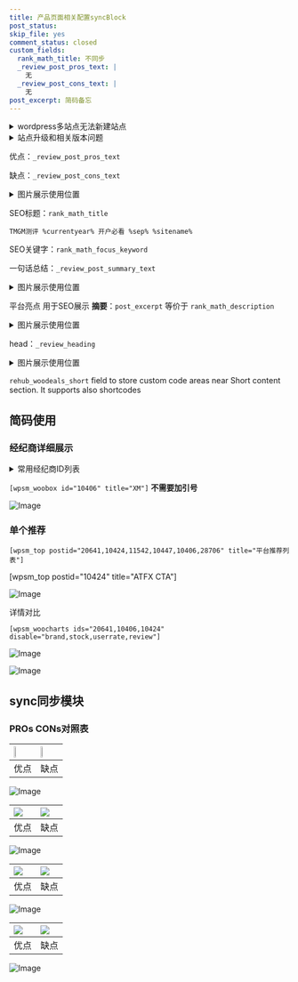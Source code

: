 ```yaml
---
title: 产品页面相关配置syncBlock
post_status: 
skip_file: yes
comment_status: closed
custom_fields:
  rank_math_title: 不同步
  _review_post_pros_text: |
    无
  _review_post_cons_text: |
    无
post_excerpt: 简码备忘
---
```

<details><summary>wordpress多站点无法新建站点</summary>

<li>和报错需要清理cookies一样的原因</li>
<li>wp-config.php里面<code>define( 'SUBDOMAIN_INSTALL', false );//子域名安装</code></li>
<li>新建子站点是用<code>define( 'SUBDOMAIN_INSTALL', true);//子域名安装</code> 完成以后，改成<code>false</code></li>
</details>

<details><summary>站点升级和相关版本问题</summary>

<p>wordpress：5.9.9
woocommerce：7.5.1
出现问题的地方：主题选项里面>><strong>Product layout >>compact style</strong></p>
<p>如何出现没有用过的字段 导致无法保存。先导出配置 然后进行修改，后面再次恢复即可。</p>
<p>出现部分字段无法显示时，需要返回默认布局后，对产品进行保存就好了。</p>
<p></p>
</details>

优点：`_review_post_pros_text`

缺点：`_review_post_cons_text`

<details><summary>图片展示使用位置</summary>

<img src="https://prod-files-secure.s3.us-west-2.amazonaws.com/39ed1227-6d7d-4570-be36-9ccd4a2c4241/f51d3d83-55d4-4bdf-9604-f37ec77ab556/Untitled.png?X-Amz-Algorithm=AWS4-HMAC-SHA256&X-Amz-Content-Sha256=UNSIGNED-PAYLOAD&X-Amz-Credential=ASIAZI2LB46624WTCB5D%2F20250210%2Fus-west-2%2Fs3%2Faws4_request&X-Amz-Date=20250210T105520Z&X-Amz-Expires=3600&X-Amz-Security-Token=IQoJb3JpZ2luX2VjEKP%2F%2F%2F%2F%2F%2F%2F%2F%2F%2FwEaCXVzLXdlc3QtMiJGMEQCICOzum7wMaIMO9m43hinbMm02f7CsqUBJw72tbP84OaKAiBPoL%2BJhlvi6xXWbQwqea%2FsH6UOjy%2FkNl4mtiNjJxNqgSqIBAi8%2F%2F%2F%2F%2F%2F%2F%2F%2F%2F8BEAAaDDYzNzQyMzE4MzgwNSIMfviJW6BcW2sETh98KtwDfsxOzFXGwiffFBKNoWpQy%2Bot5t69rAqGjzJSIKnPHGfypBad7RKnSbIiR%2FEEVpT9HoSjU7FKBaYjZPmT4wgoA05GLQmEVOsvXkDHPMSfNds6B2fJOynVbURGkzxf705XUpKNWQhZHbeIwbRgVu04RmN2JhOnuab3YzmxVpIbvEhe%2BoA2TZUO8ne%2Bny4aCDXMBDVPktvGIxUyr6JVcCEVHWydc7t8kuPAZpbGQvUQ740cV3EKgUH9GDBzICVAJ7JcNHnSX%2FOcp9IVseTLAF4TVFw2%2BZ0H0bvyf5%2FEaI9RD0gViiTcJxrE4ZMJ1z2SGTdEtTRRzWp5McUc%2BKRr5tK1rs2Upp6XDm2uBm0IKBPXxOtPJGKiCKhpe2BFeZPtZHxqkK8lqmheTYd8Nw54u8a63pvplj1ZOsQ6RpajDDfye6HLNYVA0aA2jdWbc1PgnqXcmZYR8WoSNamWUskecXNsWTVYFX7faP9G4Vf3mkJ3ZN0FIAnuqNhsPAIJ2uLeZaOTBLAIsyZ91znQJL3arJa7SCdOwWhtRZ2FVPoEbx9J%2F3%2FnOFEOP0NNIg3tXl5F2cJSq0W9Os813kqbsyP1tIH2W0Xy350p3OFdclIUFIbixxHK4W0ymJsxJLio6ngw8KynvQY6pgEiFRvm7NqsdhCWpNjGW1nPq2VIVssngzgyHd4ijZIkNqambvH5emRM0nnim4K9bomt9Xb8wObLe08IJhCJbJssT4WyNtxTUb48tD3XjA%2F3LT7SDkNSInrE6Oe%2FFRGJijrXJaBoSgduoNw%2BNxirL%2BocSESVRB9w9ZO6vctYfmse7PErpKG3KuiOHJMPTyJw7MD%2FeIKbOg3bU4ppwzcZ1CjZnZSzStKQ&X-Amz-Signature=15d429d3bb000a8403f03737b924bd181b9aa70aa0dffdd8426f3a252984ff4c&X-Amz-SignedHeaders=host&x-id=GetObject" alt="Image">
</details>

SEO标题：`rank_math_title`

`TMGM测评 %currentyear% 开户必看 %sep% %sitename%`

SEO关键字：`rank_math_focus_keyword`

一句话总结：`_review_post_summary_text`

<details><summary>图片展示使用位置</summary>

<img src="https://prod-files-secure.s3.us-west-2.amazonaws.com/39ed1227-6d7d-4570-be36-9ccd4a2c4241/4b96a922-296c-4f4e-8630-d1c870cbce01/Untitled.png?X-Amz-Algorithm=AWS4-HMAC-SHA256&X-Amz-Content-Sha256=UNSIGNED-PAYLOAD&X-Amz-Credential=ASIAZI2LB466TMD3CW26%2F20250210%2Fus-west-2%2Fs3%2Faws4_request&X-Amz-Date=20250210T105520Z&X-Amz-Expires=3600&X-Amz-Security-Token=IQoJb3JpZ2luX2VjEKP%2F%2F%2F%2F%2F%2F%2F%2F%2F%2FwEaCXVzLXdlc3QtMiJHMEUCIQCCt14DZYyQUSGsGNFksJtnh%2B5VFpAaI8WjKu4scfoE5AIgRSbt%2BqpDQbqy%2FcGXf1jOiSD7DFwsWUHDEainT6TEO1oqiAQIvP%2F%2F%2F%2F%2F%2F%2F%2F%2F%2FARAAGgw2Mzc0MjMxODM4MDUiDKBX4TLqrUCCJQqAZSrcAxLeFiNQBi7G2h%2B9evUrlkBBc64B9MQ%2BWb%2B4sKXENJoAjD17y4EGOGmZWqBww5yTiqb6TiMiMSzD1v2x0A09dPkuWAmByRVOuKm3Xa6EBO%2BdETItN8kB38%2BmaAu%2Bbf3lI6MM8WGOLYwoS%2Fxpex8jnAkyBMsh9FxJCvmxprNIQDvm8Yp0i8MsO%2Foj5xX4yE0zulP3zKG3Hvw5%2BIOgHXtbdyDi6P%2FMpFeVOn5tgoOHnuYbpRkjf%2Fukuh2LEyJ3dFIJSiofvyQNeozCxgNhA4IWJqtXqvcLCQU8Y%2BEQuP87042A9Wisw%2BIp3S4P3Kd87iH4bGS90fjEYkXUh8%2BUXsgW8k5eOhNrxFsLWipvIJvnrc9jp%2BJDBQ8wdoltwxjsQaoTXT3MPPFZkY4h%2FdbOaHege%2By%2BubafGMfp5e3Tcr5gf75dTy1nAro4ky90ATaWOrjQhJcUZV1z6n6%2Fyj3NLDgL8gflRQ%2FhzeNZ1wdlLVdmZSBaCWN%2BZqHayo7KPfoafQXD%2B0Vw0wMipEraKCX32XqupsPrY09Hu0Uz0zueFOK72evIcbquUlk6tKZk9Wp3rH2UiSlEtLSz%2BmPkSAPfRDUHfFAEgMKUCEtyEbcYj%2B7wK1mIGleXgClkGMLdaOy3MPetp70GOqUB8Obu25E4xNI4OFdZDwItNz61p8vVzdJCS12zwJgd9V9g5omtnQQ%2F5VtVVjK9zvGjwWUVkR%2BBcuZBr0uHJthrqSA4HUNPe2fBS9NoivTQja8PvecpCStuT6%2BqzQ4pIDHSFGJ1u%2Bp%2BYgQUr3WRZrRtesN2%2Fprx95oiXIASyKRqwK7GlOpKjSXXADUOY88WA4d%2FzCyaouXLKtdgLkha0Eqvse9E1hm3&X-Amz-Signature=82c294e924d32dafeb0feb8b0dd3b390339e89226fc475ec4307b1ee8737e6a9&X-Amz-SignedHeaders=host&x-id=GetObject" alt="Image">
</details>

平台亮点 用于SEO展示 **摘要**：`post_excerpt`  等价于 `rank_math_description`

<details><summary>图片展示使用位置</summary>

<img src="https://prod-files-secure.s3.us-west-2.amazonaws.com/39ed1227-6d7d-4570-be36-9ccd4a2c4241/1ee11f63-b60a-4dfe-a7a7-d58ff23b5d88/Untitled.png?X-Amz-Algorithm=AWS4-HMAC-SHA256&X-Amz-Content-Sha256=UNSIGNED-PAYLOAD&X-Amz-Credential=ASIAZI2LB4663PUCVFEA%2F20250210%2Fus-west-2%2Fs3%2Faws4_request&X-Amz-Date=20250210T105521Z&X-Amz-Expires=3600&X-Amz-Security-Token=IQoJb3JpZ2luX2VjEKP%2F%2F%2F%2F%2F%2F%2F%2F%2F%2FwEaCXVzLXdlc3QtMiJHMEUCIBzdLWVIIPdCVAE%2FBSrevL7v0xqm6fTauEwkiUNzAs4HAiEA13WZiRwlTgAbScPNccp4ZLeh2IIeSXdrJn94rxqQN%2B4qiAQIvP%2F%2F%2F%2F%2F%2F%2F%2F%2F%2FARAAGgw2Mzc0MjMxODM4MDUiDAYalehmS5ca727sYCrcA5Zzdofxhy8KtubxsBrK5vz3LlT1Pvc2BOir9sU0Y8CiJw98zuxGwdbbOYSFtFhf3RKizk5xg8e%2BOFi7p9oR1vdvQIdKfXwdiuaf71xkSLP3vpGMgEtuxahwxkqv%2BX2abjqxnd6wqN6cvsx%2FSRrNfLsVLy1KPJbFTdWYsxYyIR9z6Gkoj0vMIzE%2FwdwalFsIfLA0E6qj5I0ln9QlrNnnOnX%2F%2BHMob4lBe2E6Kx%2BSAUMlf3oM5VD02jlrXhY3FAbeE37OCGOum8mPELQLd87LztyJWnnLyPjeNmDIa9j6Ebid0i%2FPy%2BNcU%2Fvhab1BzI2lA%2F7nJVMaMc75j3rjaAQ7COC6jwRuuDI1JSBAuD%2F%2BL5TRbhOwPXX7DUwKfeHqFOGTEnM8MExnJ7exFEbrkNiL9SBRArcOi4YvCk4cHc9vNgRWy1xKYubiftTbuqsEpVr%2FkEZKINOqYSh56aRD68y3VlAFoZ%2FTgudeZ8QL%2BiXRtqkncnudRkgh2bcEx1PpkXOeQAv46XUUpYOUn64FOMvelgQh5Mclji3%2BRPzVQPY7nWTi%2BYHmtJ7lsFM%2FSj122wCEtk84toPljDD7KL5BHapwX6SoBXouky5lsaGn14G%2BWe2C1oPWy0W8cW9ZdnbNMLqsp70GOqUBTwKbiQaSDM%2BttSt7qPw%2FSDtTnOM62Zb5Ym%2F6WJ3eaGsz8MKvYBnrW%2BNSy1GwTWt272x219aclFSTemKiLeFrXX8xpyQzgzBgVWYqEnadLFvkcw2AeL%2Bq5uCTl3ajnVDj0HBxqbTgzmmxvyDvNOo7FabiDjuoiUJn85GjC3hp%2BNBzVFrQBZTYah14CAL9VAS2rcSZ1T7L5wPxb6IEmRSjNXyfLxNw&X-Amz-Signature=5b68233b852e0ca750f2971837116acbd532338564ce538c3459816a2e2cf648&X-Amz-SignedHeaders=host&x-id=GetObject" alt="Image">
<img src="https://prod-files-secure.s3.us-west-2.amazonaws.com/39ed1227-6d7d-4570-be36-9ccd4a2c4241/ad4118b5-78d8-4fbe-801e-3b29b5d99c01/Untitled.png?X-Amz-Algorithm=AWS4-HMAC-SHA256&X-Amz-Content-Sha256=UNSIGNED-PAYLOAD&X-Amz-Credential=ASIAZI2LB4663PUCVFEA%2F20250210%2Fus-west-2%2Fs3%2Faws4_request&X-Amz-Date=20250210T105521Z&X-Amz-Expires=3600&X-Amz-Security-Token=IQoJb3JpZ2luX2VjEKP%2F%2F%2F%2F%2F%2F%2F%2F%2F%2FwEaCXVzLXdlc3QtMiJHMEUCIBzdLWVIIPdCVAE%2FBSrevL7v0xqm6fTauEwkiUNzAs4HAiEA13WZiRwlTgAbScPNccp4ZLeh2IIeSXdrJn94rxqQN%2B4qiAQIvP%2F%2F%2F%2F%2F%2F%2F%2F%2F%2FARAAGgw2Mzc0MjMxODM4MDUiDAYalehmS5ca727sYCrcA5Zzdofxhy8KtubxsBrK5vz3LlT1Pvc2BOir9sU0Y8CiJw98zuxGwdbbOYSFtFhf3RKizk5xg8e%2BOFi7p9oR1vdvQIdKfXwdiuaf71xkSLP3vpGMgEtuxahwxkqv%2BX2abjqxnd6wqN6cvsx%2FSRrNfLsVLy1KPJbFTdWYsxYyIR9z6Gkoj0vMIzE%2FwdwalFsIfLA0E6qj5I0ln9QlrNnnOnX%2F%2BHMob4lBe2E6Kx%2BSAUMlf3oM5VD02jlrXhY3FAbeE37OCGOum8mPELQLd87LztyJWnnLyPjeNmDIa9j6Ebid0i%2FPy%2BNcU%2Fvhab1BzI2lA%2F7nJVMaMc75j3rjaAQ7COC6jwRuuDI1JSBAuD%2F%2BL5TRbhOwPXX7DUwKfeHqFOGTEnM8MExnJ7exFEbrkNiL9SBRArcOi4YvCk4cHc9vNgRWy1xKYubiftTbuqsEpVr%2FkEZKINOqYSh56aRD68y3VlAFoZ%2FTgudeZ8QL%2BiXRtqkncnudRkgh2bcEx1PpkXOeQAv46XUUpYOUn64FOMvelgQh5Mclji3%2BRPzVQPY7nWTi%2BYHmtJ7lsFM%2FSj122wCEtk84toPljDD7KL5BHapwX6SoBXouky5lsaGn14G%2BWe2C1oPWy0W8cW9ZdnbNMLqsp70GOqUBTwKbiQaSDM%2BttSt7qPw%2FSDtTnOM62Zb5Ym%2F6WJ3eaGsz8MKvYBnrW%2BNSy1GwTWt272x219aclFSTemKiLeFrXX8xpyQzgzBgVWYqEnadLFvkcw2AeL%2Bq5uCTl3ajnVDj0HBxqbTgzmmxvyDvNOo7FabiDjuoiUJn85GjC3hp%2BNBzVFrQBZTYah14CAL9VAS2rcSZ1T7L5wPxb6IEmRSjNXyfLxNw&X-Amz-Signature=6e83242f98b7b07ff2df1c12c1032da1c75b76e6e333a5ddedef655f4238ab57&X-Amz-SignedHeaders=host&x-id=GetObject" alt="Image">
<img src="https://prod-files-secure.s3.us-west-2.amazonaws.com/39ed1227-6d7d-4570-be36-9ccd4a2c4241/a38cf7c9-a79c-4b64-9e94-13589fe0758b/Untitled.png?X-Amz-Algorithm=AWS4-HMAC-SHA256&X-Amz-Content-Sha256=UNSIGNED-PAYLOAD&X-Amz-Credential=ASIAZI2LB4663PUCVFEA%2F20250210%2Fus-west-2%2Fs3%2Faws4_request&X-Amz-Date=20250210T105521Z&X-Amz-Expires=3600&X-Amz-Security-Token=IQoJb3JpZ2luX2VjEKP%2F%2F%2F%2F%2F%2F%2F%2F%2F%2FwEaCXVzLXdlc3QtMiJHMEUCIBzdLWVIIPdCVAE%2FBSrevL7v0xqm6fTauEwkiUNzAs4HAiEA13WZiRwlTgAbScPNccp4ZLeh2IIeSXdrJn94rxqQN%2B4qiAQIvP%2F%2F%2F%2F%2F%2F%2F%2F%2F%2FARAAGgw2Mzc0MjMxODM4MDUiDAYalehmS5ca727sYCrcA5Zzdofxhy8KtubxsBrK5vz3LlT1Pvc2BOir9sU0Y8CiJw98zuxGwdbbOYSFtFhf3RKizk5xg8e%2BOFi7p9oR1vdvQIdKfXwdiuaf71xkSLP3vpGMgEtuxahwxkqv%2BX2abjqxnd6wqN6cvsx%2FSRrNfLsVLy1KPJbFTdWYsxYyIR9z6Gkoj0vMIzE%2FwdwalFsIfLA0E6qj5I0ln9QlrNnnOnX%2F%2BHMob4lBe2E6Kx%2BSAUMlf3oM5VD02jlrXhY3FAbeE37OCGOum8mPELQLd87LztyJWnnLyPjeNmDIa9j6Ebid0i%2FPy%2BNcU%2Fvhab1BzI2lA%2F7nJVMaMc75j3rjaAQ7COC6jwRuuDI1JSBAuD%2F%2BL5TRbhOwPXX7DUwKfeHqFOGTEnM8MExnJ7exFEbrkNiL9SBRArcOi4YvCk4cHc9vNgRWy1xKYubiftTbuqsEpVr%2FkEZKINOqYSh56aRD68y3VlAFoZ%2FTgudeZ8QL%2BiXRtqkncnudRkgh2bcEx1PpkXOeQAv46XUUpYOUn64FOMvelgQh5Mclji3%2BRPzVQPY7nWTi%2BYHmtJ7lsFM%2FSj122wCEtk84toPljDD7KL5BHapwX6SoBXouky5lsaGn14G%2BWe2C1oPWy0W8cW9ZdnbNMLqsp70GOqUBTwKbiQaSDM%2BttSt7qPw%2FSDtTnOM62Zb5Ym%2F6WJ3eaGsz8MKvYBnrW%2BNSy1GwTWt272x219aclFSTemKiLeFrXX8xpyQzgzBgVWYqEnadLFvkcw2AeL%2Bq5uCTl3ajnVDj0HBxqbTgzmmxvyDvNOo7FabiDjuoiUJn85GjC3hp%2BNBzVFrQBZTYah14CAL9VAS2rcSZ1T7L5wPxb6IEmRSjNXyfLxNw&X-Amz-Signature=a7562231feb8d1fdba9e0eff08a9d5a31cf59e05324a5b11ad53d16885188848&X-Amz-SignedHeaders=host&x-id=GetObject" alt="Image">
<img src="https://prod-files-secure.s3.us-west-2.amazonaws.com/39ed1227-6d7d-4570-be36-9ccd4a2c4241/7da6fc1e-d2ac-42ae-8c75-cb5749aa18f6/Untitled.png?X-Amz-Algorithm=AWS4-HMAC-SHA256&X-Amz-Content-Sha256=UNSIGNED-PAYLOAD&X-Amz-Credential=ASIAZI2LB4663PUCVFEA%2F20250210%2Fus-west-2%2Fs3%2Faws4_request&X-Amz-Date=20250210T105521Z&X-Amz-Expires=3600&X-Amz-Security-Token=IQoJb3JpZ2luX2VjEKP%2F%2F%2F%2F%2F%2F%2F%2F%2F%2FwEaCXVzLXdlc3QtMiJHMEUCIBzdLWVIIPdCVAE%2FBSrevL7v0xqm6fTauEwkiUNzAs4HAiEA13WZiRwlTgAbScPNccp4ZLeh2IIeSXdrJn94rxqQN%2B4qiAQIvP%2F%2F%2F%2F%2F%2F%2F%2F%2F%2FARAAGgw2Mzc0MjMxODM4MDUiDAYalehmS5ca727sYCrcA5Zzdofxhy8KtubxsBrK5vz3LlT1Pvc2BOir9sU0Y8CiJw98zuxGwdbbOYSFtFhf3RKizk5xg8e%2BOFi7p9oR1vdvQIdKfXwdiuaf71xkSLP3vpGMgEtuxahwxkqv%2BX2abjqxnd6wqN6cvsx%2FSRrNfLsVLy1KPJbFTdWYsxYyIR9z6Gkoj0vMIzE%2FwdwalFsIfLA0E6qj5I0ln9QlrNnnOnX%2F%2BHMob4lBe2E6Kx%2BSAUMlf3oM5VD02jlrXhY3FAbeE37OCGOum8mPELQLd87LztyJWnnLyPjeNmDIa9j6Ebid0i%2FPy%2BNcU%2Fvhab1BzI2lA%2F7nJVMaMc75j3rjaAQ7COC6jwRuuDI1JSBAuD%2F%2BL5TRbhOwPXX7DUwKfeHqFOGTEnM8MExnJ7exFEbrkNiL9SBRArcOi4YvCk4cHc9vNgRWy1xKYubiftTbuqsEpVr%2FkEZKINOqYSh56aRD68y3VlAFoZ%2FTgudeZ8QL%2BiXRtqkncnudRkgh2bcEx1PpkXOeQAv46XUUpYOUn64FOMvelgQh5Mclji3%2BRPzVQPY7nWTi%2BYHmtJ7lsFM%2FSj122wCEtk84toPljDD7KL5BHapwX6SoBXouky5lsaGn14G%2BWe2C1oPWy0W8cW9ZdnbNMLqsp70GOqUBTwKbiQaSDM%2BttSt7qPw%2FSDtTnOM62Zb5Ym%2F6WJ3eaGsz8MKvYBnrW%2BNSy1GwTWt272x219aclFSTemKiLeFrXX8xpyQzgzBgVWYqEnadLFvkcw2AeL%2Bq5uCTl3ajnVDj0HBxqbTgzmmxvyDvNOo7FabiDjuoiUJn85GjC3hp%2BNBzVFrQBZTYah14CAL9VAS2rcSZ1T7L5wPxb6IEmRSjNXyfLxNw&X-Amz-Signature=20d625363313424ab9ba25b91eecd61322bcf6e0dd876cfd7ba395882a65bfe8&X-Amz-SignedHeaders=host&x-id=GetObject" alt="Image">
<img src="https://prod-files-secure.s3.us-west-2.amazonaws.com/39ed1227-6d7d-4570-be36-9ccd4a2c4241/7e97f40a-eaee-47f5-b2f9-475f96808fa7/Untitled.png?X-Amz-Algorithm=AWS4-HMAC-SHA256&X-Amz-Content-Sha256=UNSIGNED-PAYLOAD&X-Amz-Credential=ASIAZI2LB4663PUCVFEA%2F20250210%2Fus-west-2%2Fs3%2Faws4_request&X-Amz-Date=20250210T105521Z&X-Amz-Expires=3600&X-Amz-Security-Token=IQoJb3JpZ2luX2VjEKP%2F%2F%2F%2F%2F%2F%2F%2F%2F%2FwEaCXVzLXdlc3QtMiJHMEUCIBzdLWVIIPdCVAE%2FBSrevL7v0xqm6fTauEwkiUNzAs4HAiEA13WZiRwlTgAbScPNccp4ZLeh2IIeSXdrJn94rxqQN%2B4qiAQIvP%2F%2F%2F%2F%2F%2F%2F%2F%2F%2FARAAGgw2Mzc0MjMxODM4MDUiDAYalehmS5ca727sYCrcA5Zzdofxhy8KtubxsBrK5vz3LlT1Pvc2BOir9sU0Y8CiJw98zuxGwdbbOYSFtFhf3RKizk5xg8e%2BOFi7p9oR1vdvQIdKfXwdiuaf71xkSLP3vpGMgEtuxahwxkqv%2BX2abjqxnd6wqN6cvsx%2FSRrNfLsVLy1KPJbFTdWYsxYyIR9z6Gkoj0vMIzE%2FwdwalFsIfLA0E6qj5I0ln9QlrNnnOnX%2F%2BHMob4lBe2E6Kx%2BSAUMlf3oM5VD02jlrXhY3FAbeE37OCGOum8mPELQLd87LztyJWnnLyPjeNmDIa9j6Ebid0i%2FPy%2BNcU%2Fvhab1BzI2lA%2F7nJVMaMc75j3rjaAQ7COC6jwRuuDI1JSBAuD%2F%2BL5TRbhOwPXX7DUwKfeHqFOGTEnM8MExnJ7exFEbrkNiL9SBRArcOi4YvCk4cHc9vNgRWy1xKYubiftTbuqsEpVr%2FkEZKINOqYSh56aRD68y3VlAFoZ%2FTgudeZ8QL%2BiXRtqkncnudRkgh2bcEx1PpkXOeQAv46XUUpYOUn64FOMvelgQh5Mclji3%2BRPzVQPY7nWTi%2BYHmtJ7lsFM%2FSj122wCEtk84toPljDD7KL5BHapwX6SoBXouky5lsaGn14G%2BWe2C1oPWy0W8cW9ZdnbNMLqsp70GOqUBTwKbiQaSDM%2BttSt7qPw%2FSDtTnOM62Zb5Ym%2F6WJ3eaGsz8MKvYBnrW%2BNSy1GwTWt272x219aclFSTemKiLeFrXX8xpyQzgzBgVWYqEnadLFvkcw2AeL%2Bq5uCTl3ajnVDj0HBxqbTgzmmxvyDvNOo7FabiDjuoiUJn85GjC3hp%2BNBzVFrQBZTYah14CAL9VAS2rcSZ1T7L5wPxb6IEmRSjNXyfLxNw&X-Amz-Signature=e00af46ad839707c5dbd9614a7954f13d2a367fda636a5edea10ded787897dfa&X-Amz-SignedHeaders=host&x-id=GetObject" alt="Image">
</details>

head：`_review_heading`

<details><summary>图片展示使用位置</summary>

<img src="https://prod-files-secure.s3.us-west-2.amazonaws.com/39ed1227-6d7d-4570-be36-9ccd4a2c4241/3a4650ad-9887-415c-889a-edd51fa54f27/Untitled.png?X-Amz-Algorithm=AWS4-HMAC-SHA256&X-Amz-Content-Sha256=UNSIGNED-PAYLOAD&X-Amz-Credential=ASIAZI2LB4667O6X3LFJ%2F20250210%2Fus-west-2%2Fs3%2Faws4_request&X-Amz-Date=20250210T105521Z&X-Amz-Expires=3600&X-Amz-Security-Token=IQoJb3JpZ2luX2VjEKP%2F%2F%2F%2F%2F%2F%2F%2F%2F%2FwEaCXVzLXdlc3QtMiJHMEUCIFSTl1icVFacQ5rksvdYsQUmkwaI05WvE7gDKJLq5abxAiEArwbXaJRy9Fh6VJmM1KeiDdLCnTErvRpAm6wLAi4lpiAqiAQIvP%2F%2F%2F%2F%2F%2F%2F%2F%2F%2FARAAGgw2Mzc0MjMxODM4MDUiDHpoC1f68ptYKiXVAircA4GK588z44OjcaCNnnh1W%2Fio%2F7JXI7HGpzp%2FD8g4Izqqoee1zfE1wgC94SER48Dq6kv2PU09JajmgqyqfWCZNZSqdE0mlutOvHEXg1H51B5ttCzrRJkM0YuLHFv7fKUtE34xn2rtO30pB9BFz3tSTe8vfA%2BjiHCP8ANoWET56aIfks%2FzcNLY3wEyAaXWbD6Fv7UZLDQCRPtD9BpHSnl5yErX6DpEZQG7V1TkCbs%2BCGMIZoVlpfZL5IUOBemqcSxi7SGfwXtChLUqJnOzXTWb3QKHnoNwVucqRbwaTcmuYVUPemljhGoPDJLKI3fybI35h7w2mz1r2PS7iwh3yWKunhmrkf45mFo91H2cWfE3d3Ptd85Q1N%2F3h8f1%2B3N1m9rJ9w4GVnZFdM4cP05I70oaqMzRuAIAgZJwX3RpO8U9Uf5ICt1Y9RDwIT2xlEhnOEKf%2FpWmrK2c04QT14UvP9Ix20KTgqIZAwM5i%2FGNnw6s579eXN5qaVZ3yxZ78yFqpG9pmSyYa%2BaBXkDKarVZks4YkFqs9hHIgxSqHFBEPARMpvmnav42mhkafS7UGMJJY3SzvjJUqBLzPTvbQ%2BrQt2Om4OtigOtsw0rZrtEPZbQLrRZNJcUMUBdZsmh6nk1OMNStp70GOqUBHnQ5CKC8vlGTlN9prtX8nniFCwHIpnC7IQM4Yen6jHNxxzheGFuYgBGcpXxCJH%2FFV9TRVIq0k%2BAhNJQOVUxjGRGiF0NFPcCQ%2Bwv3Cp1bKC5mnmEfLU7fzPGrtHSDFdQ%2Bss9kPO9WGkb9Vbc5OnxjK1Vq7ZxYID6gIPQ%2FX8VQrUN%2BuVnwbUTlZh2o2PRguLIDlqkOVQLKw%2Fj2Kv5XZ6K8SYLzjlhs&X-Amz-Signature=2df0656e5aa1bc3697efe4323a37da4119172b230e66e09a27a5e7065a22fedf&X-Amz-SignedHeaders=host&x-id=GetObject" alt="Image">
</details>

`rehub_woodeals_short`	field to store custom code areas near Short content section. It supports also shortcodes



## 简码使用

### 经纪商详细展示

<details><summary>常用经纪商ID列表</summary>

<pre><code class="php">嘉盛 ===> 20641  [wpsm_woobox id="20641" title="嘉盛"]
易信easymarkets ===> 11542  [wpsm_woobox id="11542" title="易信easymarkets"]
ATFX外汇 ===> 10424  [wpsm_woobox id="10424" title="ATFX"]
XM ===> 10406  [wpsm_woobox id="10406" title="XM"]
TMGM ===> 29622  [wpsm_woobox id="29622" title="TMGM"]
HYCM ===> 10447  [wpsm_woobox id="10447" title="HYCM"]
fpmarkets澳福外汇 ===> 20639  [wpsm_woobox id="20639" title="fpmarkets澳福外汇"]</code></pre>
</details>

`[wpsm_woobox id="10406" title="XM"]` **不需要加引号**

![Image](https://prod-files-secure.s3.us-west-2.amazonaws.com/39ed1227-6d7d-4570-be36-9ccd4a2c4241/4f898f9d-0fa7-4e43-acd3-ac6bc7be575a/Untitled.png?X-Amz-Algorithm=AWS4-HMAC-SHA256&X-Amz-Content-Sha256=UNSIGNED-PAYLOAD&X-Amz-Credential=ASIAZI2LB4667E4M5HTK%2F20250210%2Fus-west-2%2Fs3%2Faws4_request&X-Amz-Date=20250210T105519Z&X-Amz-Expires=3600&X-Amz-Security-Token=IQoJb3JpZ2luX2VjEKP%2F%2F%2F%2F%2F%2F%2F%2F%2F%2FwEaCXVzLXdlc3QtMiJIMEYCIQD3%2B%2BiXo6vd%2FVFHNLIRLubeZ%2B%2BAPyoWZ7d%2F8rCKRZhD4wIhAIoXpbMOgrfFCcMA%2FC8leV8toc%2FcrSNkAXSM%2BPQ6MME3KogECLz%2F%2F%2F%2F%2F%2F%2F%2F%2F%2FwEQABoMNjM3NDIzMTgzODA1IgwBv6%2FMXRsE7pXwKsIq3AMe6%2F%2BtukXitrIetM7%2FEMQgTS9B%2FMQpG7zHaRXX5yYTQDq%2BjHGCo5rTaQdrItdagqpEYrqD7nLw%2F%2Bwo83hN8z1FjvgmG8F0Q73WTKP5dYx52tfCDM7MtQxqIjwZ1oY7gQ5k37uJl4EXhgExdadVj6%2BswBdE7Cztaa59KLv3yaa8uCtm9TrbcrbuOg6Hfiml%2BYE5twQbS%2BswiohjqAVHrhulAsNRQ31i7MpGKAUteGyQVTXBWyMqB6namChGSA%2F2%2FYz%2BCPt1rAS9a226lCPXSkYlRnrODGSsSWkS7TBk9aivPYCkqFOCm4E4R%2FxL%2FtACxWO9tyvLcoR9LVMb8Do4cc4nIzkmuE6PupwBEarpGdhbXMhYIw7RkobrPv1ntYeVA6bc5jRyhRR%2FveGvc7pKfyBPvchBaq%2BLbMn6z5MzIdOlkE%2Bkz3xZHJWFfP10BwobE%2F9bUKeqC1RqbTidtuts9MdFseJaOFhnmLq64jnhAM7Wet7l3yAkV31GMXoPPIKpVyYtlIbg75tmoEAn8n%2Bko4%2Bv77YMVOKoCRnodW8rlFR8Us6sYNHwBEodqve5BUGF3gLXhW7v2t06IOD3RjBQ2G3Gl35FsVSgz3k6sTGvyfw1WO8ukle%2BklrQcSHIOzDGrKe9BjqkAaZ39ut0JyE6Avjm3unVYrVVp1LET9wOVT6%2BA879UUt2076h1OL0ZP643%2BeejiSnGId%2F7vFPR25tZT7g4nKwN7PTSa7Y0VRFBeRNHxbuI02GF45srC3Bsk%2FkLsQ%2BNblrbPw1Qt6sT38HDfTLMB8Oum5PuDoJFNCA33bBTzHazaw5cz0j8laetPXEQhm9cSitGYM7H4Xlnyd4xniHjtgfuW8PlHTX&X-Amz-Signature=e37453332217a7e6a8d56cdda79aa232747cae26bfab573a93769e99ef22d5ec&X-Amz-SignedHeaders=host&x-id=GetObject)

### 单个推荐
`[wpsm_top postid="20641,10424,11542,10447,10406,28706" title="平台推荐列表"]`

[wpsm_top postid="10424" title="ATFX CTA"]

![Image](https://prod-files-secure.s3.us-west-2.amazonaws.com/39ed1227-6d7d-4570-be36-9ccd4a2c4241/5ac620dc-51a8-48b6-b55d-91f47299193c/Untitled.png?X-Amz-Algorithm=AWS4-HMAC-SHA256&X-Amz-Content-Sha256=UNSIGNED-PAYLOAD&X-Amz-Credential=ASIAZI2LB4667E4M5HTK%2F20250210%2Fus-west-2%2Fs3%2Faws4_request&X-Amz-Date=20250210T105518Z&X-Amz-Expires=3600&X-Amz-Security-Token=IQoJb3JpZ2luX2VjEKP%2F%2F%2F%2F%2F%2F%2F%2F%2F%2FwEaCXVzLXdlc3QtMiJIMEYCIQD3%2B%2BiXo6vd%2FVFHNLIRLubeZ%2B%2BAPyoWZ7d%2F8rCKRZhD4wIhAIoXpbMOgrfFCcMA%2FC8leV8toc%2FcrSNkAXSM%2BPQ6MME3KogECLz%2F%2F%2F%2F%2F%2F%2F%2F%2F%2FwEQABoMNjM3NDIzMTgzODA1IgwBv6%2FMXRsE7pXwKsIq3AMe6%2F%2BtukXitrIetM7%2FEMQgTS9B%2FMQpG7zHaRXX5yYTQDq%2BjHGCo5rTaQdrItdagqpEYrqD7nLw%2F%2Bwo83hN8z1FjvgmG8F0Q73WTKP5dYx52tfCDM7MtQxqIjwZ1oY7gQ5k37uJl4EXhgExdadVj6%2BswBdE7Cztaa59KLv3yaa8uCtm9TrbcrbuOg6Hfiml%2BYE5twQbS%2BswiohjqAVHrhulAsNRQ31i7MpGKAUteGyQVTXBWyMqB6namChGSA%2F2%2FYz%2BCPt1rAS9a226lCPXSkYlRnrODGSsSWkS7TBk9aivPYCkqFOCm4E4R%2FxL%2FtACxWO9tyvLcoR9LVMb8Do4cc4nIzkmuE6PupwBEarpGdhbXMhYIw7RkobrPv1ntYeVA6bc5jRyhRR%2FveGvc7pKfyBPvchBaq%2BLbMn6z5MzIdOlkE%2Bkz3xZHJWFfP10BwobE%2F9bUKeqC1RqbTidtuts9MdFseJaOFhnmLq64jnhAM7Wet7l3yAkV31GMXoPPIKpVyYtlIbg75tmoEAn8n%2Bko4%2Bv77YMVOKoCRnodW8rlFR8Us6sYNHwBEodqve5BUGF3gLXhW7v2t06IOD3RjBQ2G3Gl35FsVSgz3k6sTGvyfw1WO8ukle%2BklrQcSHIOzDGrKe9BjqkAaZ39ut0JyE6Avjm3unVYrVVp1LET9wOVT6%2BA879UUt2076h1OL0ZP643%2BeejiSnGId%2F7vFPR25tZT7g4nKwN7PTSa7Y0VRFBeRNHxbuI02GF45srC3Bsk%2FkLsQ%2BNblrbPw1Qt6sT38HDfTLMB8Oum5PuDoJFNCA33bBTzHazaw5cz0j8laetPXEQhm9cSitGYM7H4Xlnyd4xniHjtgfuW8PlHTX&X-Amz-Signature=df94f3ad6a428f09cd663be498a4eb462e048ea4b1fdc0b6f7d233664e159317&X-Amz-SignedHeaders=host&x-id=GetObject)

详情对比

`[wpsm_woocharts ids="20641,10406,10424" disable="brand,stock,userrate,review"]`

![Image](https://prod-files-secure.s3.us-west-2.amazonaws.com/39ed1227-6d7d-4570-be36-9ccd4a2c4241/bf3ba45f-b9f3-4295-8aef-b4a495fd25f4/Untitled.png?X-Amz-Algorithm=AWS4-HMAC-SHA256&X-Amz-Content-Sha256=UNSIGNED-PAYLOAD&X-Amz-Credential=ASIAZI2LB4667E4M5HTK%2F20250210%2Fus-west-2%2Fs3%2Faws4_request&X-Amz-Date=20250210T105518Z&X-Amz-Expires=3600&X-Amz-Security-Token=IQoJb3JpZ2luX2VjEKP%2F%2F%2F%2F%2F%2F%2F%2F%2F%2FwEaCXVzLXdlc3QtMiJIMEYCIQD3%2B%2BiXo6vd%2FVFHNLIRLubeZ%2B%2BAPyoWZ7d%2F8rCKRZhD4wIhAIoXpbMOgrfFCcMA%2FC8leV8toc%2FcrSNkAXSM%2BPQ6MME3KogECLz%2F%2F%2F%2F%2F%2F%2F%2F%2F%2FwEQABoMNjM3NDIzMTgzODA1IgwBv6%2FMXRsE7pXwKsIq3AMe6%2F%2BtukXitrIetM7%2FEMQgTS9B%2FMQpG7zHaRXX5yYTQDq%2BjHGCo5rTaQdrItdagqpEYrqD7nLw%2F%2Bwo83hN8z1FjvgmG8F0Q73WTKP5dYx52tfCDM7MtQxqIjwZ1oY7gQ5k37uJl4EXhgExdadVj6%2BswBdE7Cztaa59KLv3yaa8uCtm9TrbcrbuOg6Hfiml%2BYE5twQbS%2BswiohjqAVHrhulAsNRQ31i7MpGKAUteGyQVTXBWyMqB6namChGSA%2F2%2FYz%2BCPt1rAS9a226lCPXSkYlRnrODGSsSWkS7TBk9aivPYCkqFOCm4E4R%2FxL%2FtACxWO9tyvLcoR9LVMb8Do4cc4nIzkmuE6PupwBEarpGdhbXMhYIw7RkobrPv1ntYeVA6bc5jRyhRR%2FveGvc7pKfyBPvchBaq%2BLbMn6z5MzIdOlkE%2Bkz3xZHJWFfP10BwobE%2F9bUKeqC1RqbTidtuts9MdFseJaOFhnmLq64jnhAM7Wet7l3yAkV31GMXoPPIKpVyYtlIbg75tmoEAn8n%2Bko4%2Bv77YMVOKoCRnodW8rlFR8Us6sYNHwBEodqve5BUGF3gLXhW7v2t06IOD3RjBQ2G3Gl35FsVSgz3k6sTGvyfw1WO8ukle%2BklrQcSHIOzDGrKe9BjqkAaZ39ut0JyE6Avjm3unVYrVVp1LET9wOVT6%2BA879UUt2076h1OL0ZP643%2BeejiSnGId%2F7vFPR25tZT7g4nKwN7PTSa7Y0VRFBeRNHxbuI02GF45srC3Bsk%2FkLsQ%2BNblrbPw1Qt6sT38HDfTLMB8Oum5PuDoJFNCA33bBTzHazaw5cz0j8laetPXEQhm9cSitGYM7H4Xlnyd4xniHjtgfuW8PlHTX&X-Amz-Signature=08f115ac486c34c2fecb5c062e559b6e5f9e57e1f041a24d8804eea6598c5847&X-Amz-SignedHeaders=host&x-id=GetObject)

![Image](https://prod-files-secure.s3.us-west-2.amazonaws.com/39ed1227-6d7d-4570-be36-9ccd4a2c4241/30bc56ef-f383-4b48-9768-2ebc9e436ec0/Untitled.png?X-Amz-Algorithm=AWS4-HMAC-SHA256&X-Amz-Content-Sha256=UNSIGNED-PAYLOAD&X-Amz-Credential=ASIAZI2LB4667E4M5HTK%2F20250210%2Fus-west-2%2Fs3%2Faws4_request&X-Amz-Date=20250210T105518Z&X-Amz-Expires=3600&X-Amz-Security-Token=IQoJb3JpZ2luX2VjEKP%2F%2F%2F%2F%2F%2F%2F%2F%2F%2FwEaCXVzLXdlc3QtMiJIMEYCIQD3%2B%2BiXo6vd%2FVFHNLIRLubeZ%2B%2BAPyoWZ7d%2F8rCKRZhD4wIhAIoXpbMOgrfFCcMA%2FC8leV8toc%2FcrSNkAXSM%2BPQ6MME3KogECLz%2F%2F%2F%2F%2F%2F%2F%2F%2F%2FwEQABoMNjM3NDIzMTgzODA1IgwBv6%2FMXRsE7pXwKsIq3AMe6%2F%2BtukXitrIetM7%2FEMQgTS9B%2FMQpG7zHaRXX5yYTQDq%2BjHGCo5rTaQdrItdagqpEYrqD7nLw%2F%2Bwo83hN8z1FjvgmG8F0Q73WTKP5dYx52tfCDM7MtQxqIjwZ1oY7gQ5k37uJl4EXhgExdadVj6%2BswBdE7Cztaa59KLv3yaa8uCtm9TrbcrbuOg6Hfiml%2BYE5twQbS%2BswiohjqAVHrhulAsNRQ31i7MpGKAUteGyQVTXBWyMqB6namChGSA%2F2%2FYz%2BCPt1rAS9a226lCPXSkYlRnrODGSsSWkS7TBk9aivPYCkqFOCm4E4R%2FxL%2FtACxWO9tyvLcoR9LVMb8Do4cc4nIzkmuE6PupwBEarpGdhbXMhYIw7RkobrPv1ntYeVA6bc5jRyhRR%2FveGvc7pKfyBPvchBaq%2BLbMn6z5MzIdOlkE%2Bkz3xZHJWFfP10BwobE%2F9bUKeqC1RqbTidtuts9MdFseJaOFhnmLq64jnhAM7Wet7l3yAkV31GMXoPPIKpVyYtlIbg75tmoEAn8n%2Bko4%2Bv77YMVOKoCRnodW8rlFR8Us6sYNHwBEodqve5BUGF3gLXhW7v2t06IOD3RjBQ2G3Gl35FsVSgz3k6sTGvyfw1WO8ukle%2BklrQcSHIOzDGrKe9BjqkAaZ39ut0JyE6Avjm3unVYrVVp1LET9wOVT6%2BA879UUt2076h1OL0ZP643%2BeejiSnGId%2F7vFPR25tZT7g4nKwN7PTSa7Y0VRFBeRNHxbuI02GF45srC3Bsk%2FkLsQ%2BNblrbPw1Qt6sT38HDfTLMB8Oum5PuDoJFNCA33bBTzHazaw5cz0j8laetPXEQhm9cSitGYM7H4Xlnyd4xniHjtgfuW8PlHTX&X-Amz-Signature=f689170dd29604d9059d79b1ed3f2c760643be11d1dc01b637623cf42da60cc1&X-Amz-SignedHeaders=host&x-id=GetObject)

## sync同步模块

### PROs CONs对照表

| <img src="https://cdn.ifttt.fun/gh/jarlin8/OSS@main/icons/customize/pros.svg" height="auto" width="37.3%"> | <img src="https://cdn.ifttt.fun/gh/jarlin8/OSS@main/icons/customize/cons.svg" height="auto" width="28.8%"> |
| :--- | :--- |
| 优点 | 缺点 |

![Image](https://prod-files-secure.s3.us-west-2.amazonaws.com/39ed1227-6d7d-4570-be36-9ccd4a2c4241/8742b755-dfb5-4004-9a5f-d6e561664bd8/Untitled.png?X-Amz-Algorithm=AWS4-HMAC-SHA256&X-Amz-Content-Sha256=UNSIGNED-PAYLOAD&X-Amz-Credential=ASIAZI2LB4667E4M5HTK%2F20250210%2Fus-west-2%2Fs3%2Faws4_request&X-Amz-Date=20250210T105518Z&X-Amz-Expires=3600&X-Amz-Security-Token=IQoJb3JpZ2luX2VjEKP%2F%2F%2F%2F%2F%2F%2F%2F%2F%2FwEaCXVzLXdlc3QtMiJIMEYCIQD3%2B%2BiXo6vd%2FVFHNLIRLubeZ%2B%2BAPyoWZ7d%2F8rCKRZhD4wIhAIoXpbMOgrfFCcMA%2FC8leV8toc%2FcrSNkAXSM%2BPQ6MME3KogECLz%2F%2F%2F%2F%2F%2F%2F%2F%2F%2FwEQABoMNjM3NDIzMTgzODA1IgwBv6%2FMXRsE7pXwKsIq3AMe6%2F%2BtukXitrIetM7%2FEMQgTS9B%2FMQpG7zHaRXX5yYTQDq%2BjHGCo5rTaQdrItdagqpEYrqD7nLw%2F%2Bwo83hN8z1FjvgmG8F0Q73WTKP5dYx52tfCDM7MtQxqIjwZ1oY7gQ5k37uJl4EXhgExdadVj6%2BswBdE7Cztaa59KLv3yaa8uCtm9TrbcrbuOg6Hfiml%2BYE5twQbS%2BswiohjqAVHrhulAsNRQ31i7MpGKAUteGyQVTXBWyMqB6namChGSA%2F2%2FYz%2BCPt1rAS9a226lCPXSkYlRnrODGSsSWkS7TBk9aivPYCkqFOCm4E4R%2FxL%2FtACxWO9tyvLcoR9LVMb8Do4cc4nIzkmuE6PupwBEarpGdhbXMhYIw7RkobrPv1ntYeVA6bc5jRyhRR%2FveGvc7pKfyBPvchBaq%2BLbMn6z5MzIdOlkE%2Bkz3xZHJWFfP10BwobE%2F9bUKeqC1RqbTidtuts9MdFseJaOFhnmLq64jnhAM7Wet7l3yAkV31GMXoPPIKpVyYtlIbg75tmoEAn8n%2Bko4%2Bv77YMVOKoCRnodW8rlFR8Us6sYNHwBEodqve5BUGF3gLXhW7v2t06IOD3RjBQ2G3Gl35FsVSgz3k6sTGvyfw1WO8ukle%2BklrQcSHIOzDGrKe9BjqkAaZ39ut0JyE6Avjm3unVYrVVp1LET9wOVT6%2BA879UUt2076h1OL0ZP643%2BeejiSnGId%2F7vFPR25tZT7g4nKwN7PTSa7Y0VRFBeRNHxbuI02GF45srC3Bsk%2FkLsQ%2BNblrbPw1Qt6sT38HDfTLMB8Oum5PuDoJFNCA33bBTzHazaw5cz0j8laetPXEQhm9cSitGYM7H4Xlnyd4xniHjtgfuW8PlHTX&X-Amz-Signature=d7a9f76b0c00dea66150a9141c5308642f0b1d3e635058d1f812ea7bd6e821d4&X-Amz-SignedHeaders=host&x-id=GetObject)

| <img src="https://cdn.ifttt.fun/gh/jarlin8/OSS@main/icons/customize/pros1.svg" height="auto"> | <img src="https://cdn.ifttt.fun/gh/jarlin8/OSS@main/icons/customize/cons1.svg" height="auto"> |
| :--- | :--- |
| 优点 | 缺点 |

![Image](https://prod-files-secure.s3.us-west-2.amazonaws.com/39ed1227-6d7d-4570-be36-9ccd4a2c4241/806358f8-c9c4-4e17-bb35-c6c76a5397a5/Untitled.png?X-Amz-Algorithm=AWS4-HMAC-SHA256&X-Amz-Content-Sha256=UNSIGNED-PAYLOAD&X-Amz-Credential=ASIAZI2LB4667E4M5HTK%2F20250210%2Fus-west-2%2Fs3%2Faws4_request&X-Amz-Date=20250210T105518Z&X-Amz-Expires=3600&X-Amz-Security-Token=IQoJb3JpZ2luX2VjEKP%2F%2F%2F%2F%2F%2F%2F%2F%2F%2FwEaCXVzLXdlc3QtMiJIMEYCIQD3%2B%2BiXo6vd%2FVFHNLIRLubeZ%2B%2BAPyoWZ7d%2F8rCKRZhD4wIhAIoXpbMOgrfFCcMA%2FC8leV8toc%2FcrSNkAXSM%2BPQ6MME3KogECLz%2F%2F%2F%2F%2F%2F%2F%2F%2F%2FwEQABoMNjM3NDIzMTgzODA1IgwBv6%2FMXRsE7pXwKsIq3AMe6%2F%2BtukXitrIetM7%2FEMQgTS9B%2FMQpG7zHaRXX5yYTQDq%2BjHGCo5rTaQdrItdagqpEYrqD7nLw%2F%2Bwo83hN8z1FjvgmG8F0Q73WTKP5dYx52tfCDM7MtQxqIjwZ1oY7gQ5k37uJl4EXhgExdadVj6%2BswBdE7Cztaa59KLv3yaa8uCtm9TrbcrbuOg6Hfiml%2BYE5twQbS%2BswiohjqAVHrhulAsNRQ31i7MpGKAUteGyQVTXBWyMqB6namChGSA%2F2%2FYz%2BCPt1rAS9a226lCPXSkYlRnrODGSsSWkS7TBk9aivPYCkqFOCm4E4R%2FxL%2FtACxWO9tyvLcoR9LVMb8Do4cc4nIzkmuE6PupwBEarpGdhbXMhYIw7RkobrPv1ntYeVA6bc5jRyhRR%2FveGvc7pKfyBPvchBaq%2BLbMn6z5MzIdOlkE%2Bkz3xZHJWFfP10BwobE%2F9bUKeqC1RqbTidtuts9MdFseJaOFhnmLq64jnhAM7Wet7l3yAkV31GMXoPPIKpVyYtlIbg75tmoEAn8n%2Bko4%2Bv77YMVOKoCRnodW8rlFR8Us6sYNHwBEodqve5BUGF3gLXhW7v2t06IOD3RjBQ2G3Gl35FsVSgz3k6sTGvyfw1WO8ukle%2BklrQcSHIOzDGrKe9BjqkAaZ39ut0JyE6Avjm3unVYrVVp1LET9wOVT6%2BA879UUt2076h1OL0ZP643%2BeejiSnGId%2F7vFPR25tZT7g4nKwN7PTSa7Y0VRFBeRNHxbuI02GF45srC3Bsk%2FkLsQ%2BNblrbPw1Qt6sT38HDfTLMB8Oum5PuDoJFNCA33bBTzHazaw5cz0j8laetPXEQhm9cSitGYM7H4Xlnyd4xniHjtgfuW8PlHTX&X-Amz-Signature=1bcc6ced11dce5d9634b63f72f623d27abe248ff721201f50425d84d52737232&X-Amz-SignedHeaders=host&x-id=GetObject)

| <img src="https://cdn.ifttt.fun/gh/jarlin8/OSS@main/icons/customize/pros2.svg" height="auto"> | <img src="https://cdn.ifttt.fun/gh/jarlin8/OSS@main/icons/customize/cons2.svg" height="auto"> |
| :--- | :--- |
| 优点 | 缺点 |

![Image](https://prod-files-secure.s3.us-west-2.amazonaws.com/39ed1227-6d7d-4570-be36-9ccd4a2c4241/a9245ec9-70dd-4005-b534-0d54315fc5f3/Untitled.png?X-Amz-Algorithm=AWS4-HMAC-SHA256&X-Amz-Content-Sha256=UNSIGNED-PAYLOAD&X-Amz-Credential=ASIAZI2LB4667E4M5HTK%2F20250210%2Fus-west-2%2Fs3%2Faws4_request&X-Amz-Date=20250210T105518Z&X-Amz-Expires=3600&X-Amz-Security-Token=IQoJb3JpZ2luX2VjEKP%2F%2F%2F%2F%2F%2F%2F%2F%2F%2FwEaCXVzLXdlc3QtMiJIMEYCIQD3%2B%2BiXo6vd%2FVFHNLIRLubeZ%2B%2BAPyoWZ7d%2F8rCKRZhD4wIhAIoXpbMOgrfFCcMA%2FC8leV8toc%2FcrSNkAXSM%2BPQ6MME3KogECLz%2F%2F%2F%2F%2F%2F%2F%2F%2F%2FwEQABoMNjM3NDIzMTgzODA1IgwBv6%2FMXRsE7pXwKsIq3AMe6%2F%2BtukXitrIetM7%2FEMQgTS9B%2FMQpG7zHaRXX5yYTQDq%2BjHGCo5rTaQdrItdagqpEYrqD7nLw%2F%2Bwo83hN8z1FjvgmG8F0Q73WTKP5dYx52tfCDM7MtQxqIjwZ1oY7gQ5k37uJl4EXhgExdadVj6%2BswBdE7Cztaa59KLv3yaa8uCtm9TrbcrbuOg6Hfiml%2BYE5twQbS%2BswiohjqAVHrhulAsNRQ31i7MpGKAUteGyQVTXBWyMqB6namChGSA%2F2%2FYz%2BCPt1rAS9a226lCPXSkYlRnrODGSsSWkS7TBk9aivPYCkqFOCm4E4R%2FxL%2FtACxWO9tyvLcoR9LVMb8Do4cc4nIzkmuE6PupwBEarpGdhbXMhYIw7RkobrPv1ntYeVA6bc5jRyhRR%2FveGvc7pKfyBPvchBaq%2BLbMn6z5MzIdOlkE%2Bkz3xZHJWFfP10BwobE%2F9bUKeqC1RqbTidtuts9MdFseJaOFhnmLq64jnhAM7Wet7l3yAkV31GMXoPPIKpVyYtlIbg75tmoEAn8n%2Bko4%2Bv77YMVOKoCRnodW8rlFR8Us6sYNHwBEodqve5BUGF3gLXhW7v2t06IOD3RjBQ2G3Gl35FsVSgz3k6sTGvyfw1WO8ukle%2BklrQcSHIOzDGrKe9BjqkAaZ39ut0JyE6Avjm3unVYrVVp1LET9wOVT6%2BA879UUt2076h1OL0ZP643%2BeejiSnGId%2F7vFPR25tZT7g4nKwN7PTSa7Y0VRFBeRNHxbuI02GF45srC3Bsk%2FkLsQ%2BNblrbPw1Qt6sT38HDfTLMB8Oum5PuDoJFNCA33bBTzHazaw5cz0j8laetPXEQhm9cSitGYM7H4Xlnyd4xniHjtgfuW8PlHTX&X-Amz-Signature=a95e15b791a14182f8116702f597477406f488890ecc4176e6d01701d0f499c6&X-Amz-SignedHeaders=host&x-id=GetObject)

| <img src="https://cdn.ifttt.fun/gh/jarlin8/OSS@main/icons/customize/pros3.svg" height="auto"> | <img src="https://cdn.ifttt.fun/gh/jarlin8/OSS@main/icons/customize/cons3.svg" height="auto"> |
| :--- | :--- |
| 优点 | 缺点 |

![Image](https://prod-files-secure.s3.us-west-2.amazonaws.com/39ed1227-6d7d-4570-be36-9ccd4a2c4241/e1e580a2-2e5c-4780-9ff4-19c318fc2284/Untitled.png?X-Amz-Algorithm=AWS4-HMAC-SHA256&X-Amz-Content-Sha256=UNSIGNED-PAYLOAD&X-Amz-Credential=ASIAZI2LB4667E4M5HTK%2F20250210%2Fus-west-2%2Fs3%2Faws4_request&X-Amz-Date=20250210T105518Z&X-Amz-Expires=3600&X-Amz-Security-Token=IQoJb3JpZ2luX2VjEKP%2F%2F%2F%2F%2F%2F%2F%2F%2F%2FwEaCXVzLXdlc3QtMiJIMEYCIQD3%2B%2BiXo6vd%2FVFHNLIRLubeZ%2B%2BAPyoWZ7d%2F8rCKRZhD4wIhAIoXpbMOgrfFCcMA%2FC8leV8toc%2FcrSNkAXSM%2BPQ6MME3KogECLz%2F%2F%2F%2F%2F%2F%2F%2F%2F%2FwEQABoMNjM3NDIzMTgzODA1IgwBv6%2FMXRsE7pXwKsIq3AMe6%2F%2BtukXitrIetM7%2FEMQgTS9B%2FMQpG7zHaRXX5yYTQDq%2BjHGCo5rTaQdrItdagqpEYrqD7nLw%2F%2Bwo83hN8z1FjvgmG8F0Q73WTKP5dYx52tfCDM7MtQxqIjwZ1oY7gQ5k37uJl4EXhgExdadVj6%2BswBdE7Cztaa59KLv3yaa8uCtm9TrbcrbuOg6Hfiml%2BYE5twQbS%2BswiohjqAVHrhulAsNRQ31i7MpGKAUteGyQVTXBWyMqB6namChGSA%2F2%2FYz%2BCPt1rAS9a226lCPXSkYlRnrODGSsSWkS7TBk9aivPYCkqFOCm4E4R%2FxL%2FtACxWO9tyvLcoR9LVMb8Do4cc4nIzkmuE6PupwBEarpGdhbXMhYIw7RkobrPv1ntYeVA6bc5jRyhRR%2FveGvc7pKfyBPvchBaq%2BLbMn6z5MzIdOlkE%2Bkz3xZHJWFfP10BwobE%2F9bUKeqC1RqbTidtuts9MdFseJaOFhnmLq64jnhAM7Wet7l3yAkV31GMXoPPIKpVyYtlIbg75tmoEAn8n%2Bko4%2Bv77YMVOKoCRnodW8rlFR8Us6sYNHwBEodqve5BUGF3gLXhW7v2t06IOD3RjBQ2G3Gl35FsVSgz3k6sTGvyfw1WO8ukle%2BklrQcSHIOzDGrKe9BjqkAaZ39ut0JyE6Avjm3unVYrVVp1LET9wOVT6%2BA879UUt2076h1OL0ZP643%2BeejiSnGId%2F7vFPR25tZT7g4nKwN7PTSa7Y0VRFBeRNHxbuI02GF45srC3Bsk%2FkLsQ%2BNblrbPw1Qt6sT38HDfTLMB8Oum5PuDoJFNCA33bBTzHazaw5cz0j8laetPXEQhm9cSitGYM7H4Xlnyd4xniHjtgfuW8PlHTX&X-Amz-Signature=6bfcab80822e6f7fe2bc8a449c88bf244539aff0699dfc2124e3d8f1b6969509&X-Amz-SignedHeaders=host&x-id=GetObject)